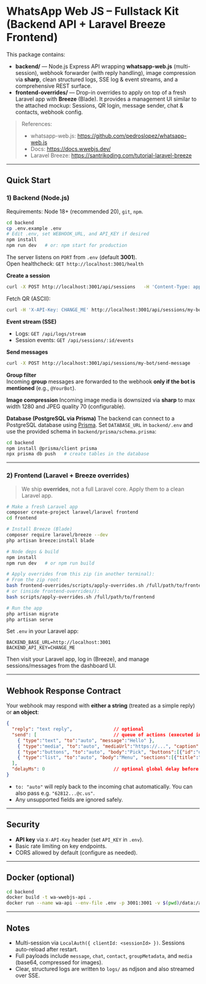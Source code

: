 # WhatsApp Web JS – Fullstack Kit (Backend API + Laravel Breeze Frontend)

This package contains:
- **backend/** — Node.js Express API wrapping **whatsapp-web.js** (multi-session), webhook forwarder (with reply handling), image compression via **sharp**, clean structured logs, SSE log & event streams, and a comprehensive REST surface.
- **frontend-overrides/** — Drop-in overrides to apply on top of a fresh Laravel app with **Breeze** (Blade). It provides a management UI similar to the attached mockup: Sessions, QR login, message sender, chat & contacts, webhook config.

> References:  
> - whatsapp-web.js: https://github.com/pedroslopez/whatsapp-web.js  
> - Docs: https://docs.wwebjs.dev/  
> - Laravel Breeze: https://santrikoding.com/tutorial-laravel-breeze

---

## Quick Start

### 1) Backend (Node.js)
Requirements: Node 18+ (recommended 20), `git`, `npm`.

```bash
cd backend
cp .env.example .env
# Edit .env, set WEBHOOK_URL, and API_KEY if desired
npm install
npm run dev   # or: npm start for production
```

The server listens on `PORT` from `.env` (default **3001**).  
Open healthcheck: `GET http://localhost:3001/health`

**Create a session**
```bash
curl -X POST http://localhost:3001/api/sessions   -H 'Content-Type: application/json'   -H 'X-API-Key: CHANGE_ME'   -d '{"sessionId":"my-bot","webhookUrl":"https://your-n8n/webhook/wa"}'
```
Fetch QR (ASCII):
```bash
curl -H 'X-API-Key: CHANGE_ME' http://localhost:3001/api/sessions/my-bot/qr
```

**Event stream (SSE)**
- Logs: `GET /api/logs/stream`
- Session events: `GET /api/sessions/:id/events`

**Send messages**
```bash
curl -X POST http://localhost:3001/api/sessions/my-bot/send-message   -H 'Content-Type: application/json' -H 'X-API-Key: CHANGE_ME'   -d '{"to":"6281234567890@c.us", "message":"Hello from API"}'
```

**Group filter**  
Incoming **group** messages are forwarded to the webhook **only if the bot is mentioned** (e.g., `@YourBot`).

**Image compression**
Incoming image media is downsized via **sharp** to max width 1280 and JPEG quality 70 (configurable).

**Database (PostgreSQL via Prisma)**
The backend can connect to a PostgreSQL database using [Prisma](https://www.prisma.io/).
Set `DATABASE_URL` in `backend/.env` and use the provided schema in `backend/prisma/schema.prisma`:

```bash
cd backend
npm install @prisma/client prisma
npx prisma db push   # create tables in the database
```

---

### 2) Frontend (Laravel + Breeze overrides)

> We ship **overrides**, not a full Laravel core. Apply them to a clean Laravel app.

```bash
# Make a fresh Laravel app
composer create-project laravel/laravel frontend
cd frontend

# Install Breeze (Blade)
composer require laravel/breeze --dev
php artisan breeze:install blade

# Node deps & build
npm install
npm run dev   # or npm run build

# Apply overrides from this zip (in another terminal):
# From the zip root:
bash frontend-overrides/scripts/apply-overrides.sh /full/path/to/frontend
# or (inside frontend-overrides/):
bash scripts/apply-overrides.sh /full/path/to/frontend

# Run the app
php artisan migrate
php artisan serve
```

Set `.env` in your Laravel app:
```
BACKEND_BASE_URL=http://localhost:3001
BACKEND_API_KEY=CHANGE_ME
```

Then visit your Laravel app, log in (Breeze), and manage sessions/messages from the dashboard UI.

---

## Webhook Response Contract

Your webhook may respond with **either a string** (treated as a simple reply) or **an object**:
```json
{
  "reply": "text reply",               // optional
  "send": [                            // queue of actions (executed in order)
    { "type":"text", "to":"auto", "message":"Hello" },
    { "type":"media", "to":"auto", "mediaUrl":"https://...", "caption":"Here" },
    { "type":"buttons", "to":"auto", "body":"Pick", "buttons":[{"id":"ok","text":"OK"}] },
    { "type":"list", "to":"auto", "body":"Menu", "sections":[{"title":"A","rows":[{"id":"1","title":"One"}]}] }
  ],
  "delayMs": 0                         // optional global delay before executing 'send'
}
```
- `to: "auto"` will reply back to the incoming chat automatically. You can also pass e.g. `"62812...@c.us"`.
- Any unsupported fields are ignored safely.

---

## Security
- **API key** via `X-API-Key` header (set `API_KEY` in `.env`).
- Basic rate limiting on key endpoints.
- CORS allowed by default (configure as needed).

---

## Docker (optional)

```bash
cd backend
docker build -t wa-wwebjs-api .
docker run --name wa-api --env-file .env -p 3001:3001 -v $(pwd)/data:/app/data -v $(pwd)/logs:/app/logs wa-wwebjs-api
```

---

## Notes
- Multi-session via `LocalAuth({ clientId: <sessionId> })`. Sessions auto-reload after restart.
- Full payloads include `message`, `chat`, `contact`, `groupMetadata`, and `media` (base64, compressed for images).
- Clear, structured logs are written to `logs/` as ndjson and also streamed over SSE.
